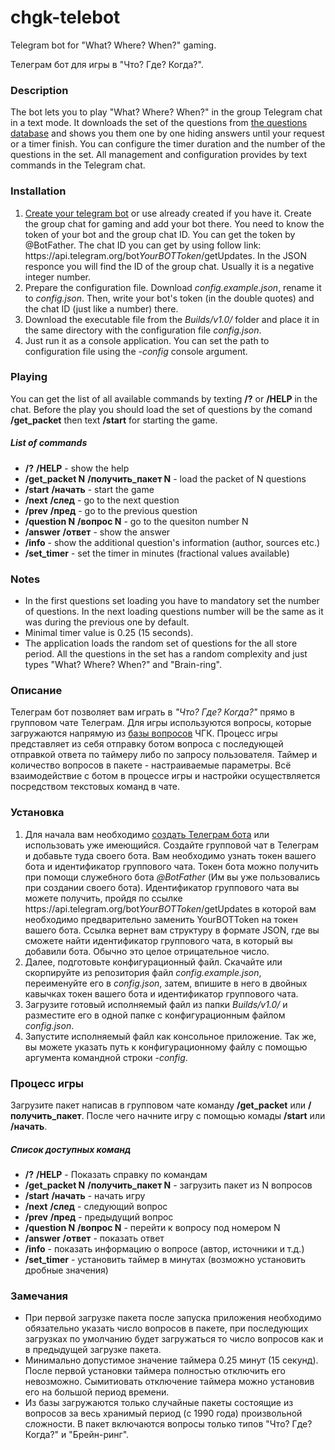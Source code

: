 # chgk-telebot
Telegram bot for "What? Where? When?" gaming.

Телеграм бот для игры в "Что? Где? Когда?".

### Description

The bot lets you to play "What? Where? When?" in the group Telegram chat in a text mode. 
It downloads the set of the questions from [the questions database](https://db.chgk.info) and shows you them one by one hiding answers until your request or a timer finish. 
You can configure the timer duration and the number of the questions in the set. All management and configuration provides by text commands in the Telegram chat.

### Installation

1. [Create your telegram bot](https://core.telegram.org/bots#3-how-do-i-create-a-bot) or use already created if you have it. Create the group chat for gaming and add your bot there. 
   You need to know the token of your bot and the group chat ID. 
   You can get the token by @BotFather. The chat ID you can get by using follow link: https:\//api.telegram.org/bot*YourBOTToken*/getUpdates. In the JSON responce you will find the ID of the group chat. Usually it is a negative integer number.
1. Prepare the configuration file. Download _config.example.json_, rename it to _config.json_. Then, write your bot's token (in the double quotes) and the chat ID (just like a number) there.
1. Download the executable file from the _Builds/v1.0/_ folder and place it in the same directory with the configuration file _config.json_.
1. Just run it as a console application. You can set the path to configuration file using the _-config_ console argument.

### Playing

You can get the list of all available commands by texting **/?** or **/HELP** in the chat.
Before the play you should load the set of questions by the comand **/get_packet** then text **/start** for starting the game.

##### List of commands

* __/?__ __/HELP__ - show the help
* __/get_packet N__ __/получить_пакет N__ - load the packet of N questions
* __/start__ __/начать__ - start the game
* __/next__ __/след__ - go to the next question
* __/prev__ __/пред__ - go to the previous question
* __/question N__ __/вопрос N__ - go to the quesiton number N
* __/answer__ __/ответ__ - show the answer
* __/info__ - show the additional question's information (author, sources etc.)
* __/set_timer__ - set the timer in minutes (fractional values available)

### Notes 

* In the first questions set loading you have to mandatory set the number of questions. In the next loading questions number will be the same as it was during the previous one by default. 
* Minimal timer value is 0.25 (15 seconds).
* The application loads the random set of questions for the all store period. All the questions in the set has a random complexity and just types "What? Where? When?" and "Brain-ring".

### Описание

Телеграм бот позволяет вам играть в _"Что? Где? Когда?"_ прямо в групповом чате Телеграм. 
Для игры используются вопросы, которые загружаются напрямую из [базы вопросов](https://db.chgk.info) ЧГК.
Процесс игры представляет из себя отправку ботом вопроса с последующей отправкой ответа по таймеру либо по запросу пользователя.
Таймер и количество вопросов в пакете - настраиваемые параметры. Всё взаимодействие с ботом в процессе игры и настройки осуществляется посредством текстовых команд в чате.

### Установка

1. Для начала вам необходимо [создать Телеграм бота](https://core.telegram.org/bots#3-how-do-i-create-a-bot) или использовать уже имеющийся. Создайте групповой чат в Телеграм и добавьте туда своего бота.
   Вам необходимо узнать токен вашего бота и идентификатор группового чата. Токен бота можно получить при помощи служебного бота _@BotFather_ (Им вы уже пользовались при создании своего бота).
   Идентификатор группового чата вы можете получить, пройдя по ссылке https:\//api.telegram.org/bot*YourBOTToken*/getUpdates в которой вам необходимо предварительно заменить YourBOTToken на токен вашего бота.
   Ссылка вернет вам структуру в формате JSON, где вы сможете найти идентификатор группового чата, в который вы добавили бота. Обычно это целое отрицательное число.
1. Далее, подготовьте конфигурационный файл. Скачайте или скорпируйте из репозитория файл _config.example.json_, переименуйте его в _config.json_, затем, впишите в него в двойных кавычках токен вашего бота и идентификатор группового чата.
1. Загрузите готовый исполняемый файл из папки _Builds/v1.0/_ и разместите его в одной папке с конфигурационным файлом _config.json_.
1. Запустите исполняемый файл как консольное приложение. Так же, вы можете указать путь к конфигурационному файлу с помощью аргумента командной строки _-config_. 

### Процесс игры

Загрузите пакет написав в групповом чате команду **/get_packet** или **/получить_пакет**. После чего начните игру с помощью комады **/start** или **/начать**.

##### Список доступных команд

* __/?__ __/HELP__ - Показать справку по командам
* __/get_packet N__ __/получить_пакет N__ - загрузить пакет из N вопросов
* __/start__ __/начать__ - начать игру
* __/next__ __/след__ - следующий вопрос
* __/prev__ __/пред__ - предыдущий вопрос
* __/question N__ __/вопрос N__ - перейти к вопросу под номером N
* __/answer__ __/ответ__ - показать ответ
* __/info__ - показать информацию о вопросе (автор, источники и т.д.)
* __/set_timer__ - установить таймер в минутах (возможно установить дробные значения)

### Замечания

* При первой загрузке пакета после запуска приложения необходимо обязательно указать число вопросов в пакете, при последующих загрузках по умолчанию будет загружаться то число вопросов как и в предыдущей загрузке пакета.
* Минимально допустимое значение таймера 0.25 минут (15 секунд). После первой установки таймера полностью отключить его невозможно. Сымитиовать отключение таймера можно установив его на большой период времени.
* Из базы загружаются только случайные пакеты состоящие из вопросов за весь хранимый период (c 1990 года) произвольной сложности. В пакет включаются вопросы только типов "Что? Где? Когда?" и "Брейн-ринг".
